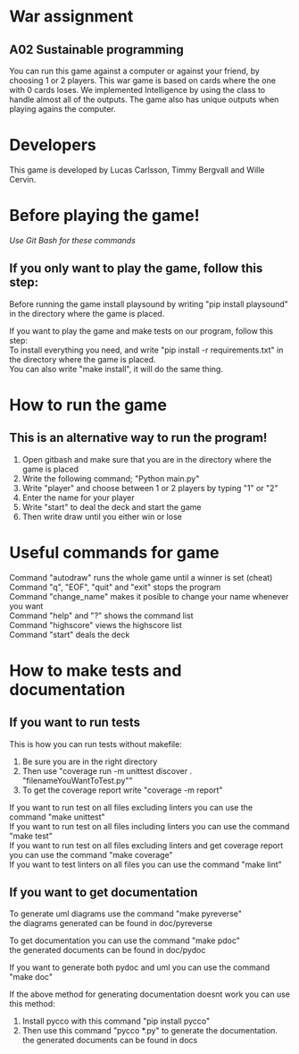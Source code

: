 # War assignment
## A02 Sustainable programming
You can run this game against a computer or against your friend, by choosing 1 or 2 players.
This war game is based on cards where the one with 0 cards loses.
We implemented Intelligence by using the class to handle almost all of the outputs.
The game also has unique outputs when playing agains the computer.

# Developers
This game is developed by Lucas Carlsson, Timmy Bergvall and Wille Cervin.

# Before playing the game!
*Use Git Bash for these commands*
## If you only want to play the game, follow this step:
Before running the game install playsound by writing "pip install playsound" in the directory where the game is placed.

If you want to play the game and make tests on our program, follow this step:<br/>
To install everything you need, and write "pip install -r requirements.txt" in the directory where the game is placed.<br/>
You can also write "make install", it will do the same thing.<br/>

# How to run the game
## This is an alternative way to run the program!
1. Open gitbash and make sure that you are in the directory where the game is placed
2. Write the following command; "Python main.py"
3. Write "player" and choose between 1 or 2 players by typing "1" or "2"
4. Enter the name for your player
5. Write "start" to deal the deck and start the game
6. Then write draw until you either win or lose

# Useful commands for game
Command "autodraw" runs the whole game until a winner is set (cheat)<br/>
Command "q", "EOF", "quit" and "exit" stops the program<br/>
Command "change_name" makes it posible to change your name whenever you want<br/>
Command "help" and "?" shows the command list<br/>
Command "highscore" views the highscore list<br/>
Command "start" deals the deck<br/>

# How to make tests and documentation
## If you want to run tests
This is how you can run tests without makefile:<br/>
1. Be sure you are in the right directory 
2. Then use "coverage run -m unittest discover . "filenameYouWantToTest.py""
3. To get the coverage report write "coverage -m report"

If you want to run test on all files excluding linters you can use the command "make unittest"<br/>
If you want to run test on all files including linters you can use the command "make test"<br/>
If you want to run test on all files excluding linters and get coverage report you can use the command "make coverage"<br/>
If you want to test linters on all files you can use the command "make lint"<br/>

## If you want to get documentation

To generate uml diagrams use the command "make pyreverse"<br/>
the diagrams generated can be found in doc/pyreverse<br/>

To get documentation you can use the command "make pdoc"<br/>
the generated documents can be found in doc/pydoc<br/>

If you want to generate both pydoc and uml you can use the command "make doc"<br/>

If the above method for generating documentation doesnt work you can use this method:<br/>
1. Install pycco with this command "pip install pycco"
2. Then use this command "pycco *.py" to generate the documentation.
the generated documents can be found in docs<br/>
